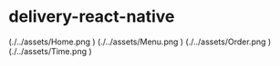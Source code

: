 # delivery-react-native

(./../assets/Home.png )
(./../assets/Menu.png )
(./../assets/Order.png )
(./../assets/Time.png )
